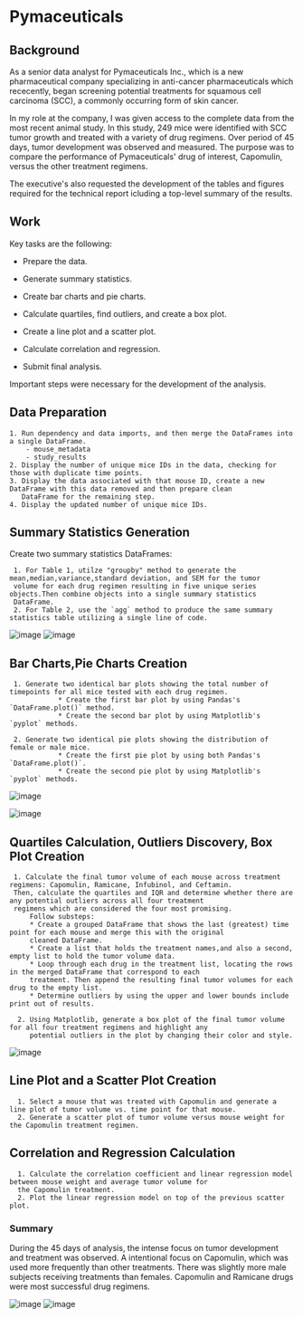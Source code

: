 # Pymaceuticals
## Background

As a senior data analyst for Pymaceuticals Inc., which is a new pharmaceutical company specializing in anti-cancer pharmaceuticals which rececently, began screening potential treatments for squamous cell carcinoma (SCC), a commonly occurring form of skin cancer. 

In my role at the company, I was given access to the complete data from the most recent animal study. In this study, 249 mice were identified with SCC tumor growth and treated with a variety of drug regimens. Over period of 45 days, tumor development was observed and measured. The purpose was to compare the performance of Pymaceuticals' drug of interest, Capomulin, versus the other treatment regimens. 

The executive's also requested the development of the tables and figures required for the technical report icluding a top-level summary of the results.

## Work

Key tasks are the following:

* Prepare the data.

* Generate summary statistics.

* Create bar charts and pie charts.

* Calculate quartiles, find outliers, and create a box plot.

* Create a line plot and a scatter plot.

* Calculate correlation and regression. 

* Submit final analysis. 

Important steps were necessary for the development of the analysis.

## Data Preparation

    1. Run dependency and data imports, and then merge the DataFrames into a single DataFrame.
        - mouse_metadata
        - study_results
    2. Display the number of unique mice IDs in the data, checking for those with duplicate time points.
    3. Display the data associated with that mouse ID, create a new DataFrame with this data removed and then prepare clean     
       DataFrame for the remaining step.
    4. Display the updated number of unique mice IDs.

## Summary Statistics Generation

Create two summary statistics DataFrames:

     1. For Table 1, utilze "groupby" method to generate the mean,median,variance,standard deviation, and SEM for the tumor 
     volume for each drug regimen resulting in five unique series objects.Then combine objects into a single summary statistics 
     DataFrame.
     2. For Table 2, use the `agg` method to produce the same summary statistics table utilizing a single line of code.

![image](https://user-images.githubusercontent.com/99145651/163820266-4d2f9467-aba5-413a-a204-515794611b61.png)
![image](https://user-images.githubusercontent.com/99145651/163819916-999864f7-5643-40d7-ba06-ea6c6a4d8045.png)

## Bar Charts,Pie Charts Creation

     1. Generate two identical bar plots showing the total number of timepoints for all mice tested with each drug regimen. 
                * Create the first bar plot by using Pandas's `DataFrame.plot()` method.
                * Create the second bar plot by using Matplotlib's `pyplot` methods.

     2. Generate two identical pie plots showing the distribution of female or male mice.
                * Create the first pie plot by using both Pandas's `DataFrame.plot()`.
                * Create the second pie plot by using Matplotlib's `pyplot` methods.

![image](https://user-images.githubusercontent.com/99145651/163817321-a04a3da5-8887-4d61-9d64-9a11318f28da.png)

![image](https://user-images.githubusercontent.com/99145651/163817553-ffd6a8b9-1b2c-40e4-8d64-a506d75cea57.png)


## Quartiles Calculation, Outliers Discovery, Box Plot Creation 

     1. Calculate the final tumor volume of each mouse across treatment regimens: Capomulin, Ramicane, Infubinol, and Ceftamin. 
     Then, calculate the quartiles and IQR and determine whether there are any potential outliers across all four treatment 
     regimens which are considered the four most promising.
         Follow substeps:
         * Create a grouped DataFrame that shows the last (greatest) time point for each mouse and merge this with the original 
         cleaned DataFrame.
         * Create a list that holds the treatment names,and also a second, empty list to hold the tumor volume data.
         * Loop through each drug in the treatment list, locating the rows in the merged DataFrame that correspond to each 
         treatment. Then append the resulting final tumor volumes for each drug to the empty list. 
         * Determine outliers by using the upper and lower bounds include print out of results.
    
      2. Using Matplotlib, generate a box plot of the final tumor volume for all four treatment regimens and highlight any 
         potential outliers in the plot by changing their color and style.

![image](https://user-images.githubusercontent.com/99145651/163817469-6df5625a-1e64-4064-a506-2f03c44e225e.png)


## Line Plot and a Scatter Plot Creation 
      
      1. Select a mouse that was treated with Capomulin and generate a line plot of tumor volume vs. time point for that mouse.
      2. Generate a scatter plot of tumor volume versus mouse weight for the Capomulin treatment regimen.

## Correlation and Regression Calculation 

      1. Calculate the correlation coefficient and linear regression model between mouse weight and average tumor volume for 
      the Capomulin treatment. 
      2. Plot the linear regression model on top of the previous scatter plot.

### Summary
During the 45 days of analysis, the intense focus on tumor development and treatment was observed. A intentional focus on Capomulin, which was used more frequently
than other treatments.
There was slightly more male subjects receiving treatments than females. Capomulin and Ramicane drugs were most successful drug regimens.

![image](https://user-images.githubusercontent.com/99145651/163817687-b0cb309c-0c37-4941-ba6d-e0e4a83a8b3f.png)
![image](https://user-images.githubusercontent.com/99145651/163820002-7266d224-c06a-4ada-aa66-7ea8c2b0b71a.png)










